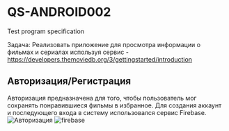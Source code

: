 # QS-ANDROID002
Test program specification

Задача: Реализовать приложение для просмотра информации о фильмах и сериалах
используя сервис - https://developers.themoviedb.org/3/gettingstarted/introduction

## Авторизация/Регистрация 
Авторизация предназначена для того, чтобы пользователь мог сохранять понравившиеся фильмы в избранное. Для создания аккаунт и последующего входа в систему использовался сервис Firebase.
![Авторизация](https://user-images.githubusercontent.com/56916175/182023506-99128396-63c4-446c-86ad-a7dd9fff9270.jpg)
![firebase](https://user-images.githubusercontent.com/56916175/182023512-dccdd626-0568-4e60-895f-76a9657f919f.png)

